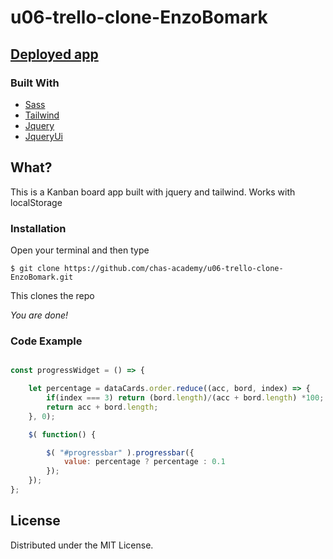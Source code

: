 # u06-trello-clone-EnzoBomark
## [Deployed app](https://chas-academy.github.io/u06-trello-clone-EnzoBomark/)

### Built With

* [Sass](https://sass-lang.com)
* [Tailwind](https://tailwindcss.com/)
* [Jquery](https://jquery.com/)
* [JqueryUi](https://jqueryui.com/)

## What?
This is a Kanban board app built with jquery and tailwind. Works with localStorage 

### Installation
<!--Insert Installation example. ex, npm install... -->
Open your terminal and then type
```
$ git clone https://github.com/chas-academy/u06-trello-clone-EnzoBomark.git
```
This clones the repo

*You are done!* 

### Code Example
<!--Insert small code example-->
```JavaScript

const progressWidget = () => {

    let percentage = dataCards.order.reduce((acc, bord, index) => {
        if(index === 3) return (bord.length)/(acc + bord.length) *100;
        return acc + bord.length;
    }, 0);

    $( function() {

        $( "#progressbar" ).progressbar({
            value: percentage ? percentage : 0.1
        });
    });
};
```

## License

Distributed under the MIT License. 
